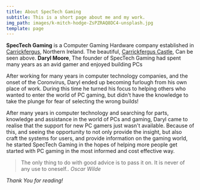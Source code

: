 ```yaml
---
title: About SpecTech Gaming
subtitle: This is a short page about me and my work.
img_path: images/k-mitch-hodge-ZsPZRAQ8DC4-unsplash.jpg
template: page
---
```


**SpecTech Gaming** is a Computer Gaming Hardware company established in [Carrickfergus](https://en.wikipedia.org/wiki/Carrickfergus), Northern Ireland. The beautiful, [Carrickfergus Castle](https://en.wikipedia.org/wiki/Carrickfergus_Castle), Can be seen above. 
**Daryl Moore**, The founder of SpecTech Gaming had spent many years as an avid gamer and enjoyed building PCs

After working for many years in computer technology companies, and the onset of the Coronvirus, Daryl ended up becoming furlough from his own place of work. During this time he turned his focus to helping others who wanted to enter the world of PC gaming, but didn't have the knowledge to take the plunge for fear of selecting the wrong builds!

After many years in computer technology and searching for parts, knowledge and assistance in the world of PCs and gaming, Daryl came to realise that the support for new PC gamers just wasn't available. 
Because of this, and seeing the opportunity to not only provide the insight, but also craft the systems for users, and provide information on the gaming world, he started SpecTech Gaming in the hopes of helping more people get started with PC gaming in the most informed and cost effective way.

>The only thing to do with good advice is to pass it on. It is never of any use to oneself.. <cite>Oscar Wilde</cite>

*Thank You for reading!*
